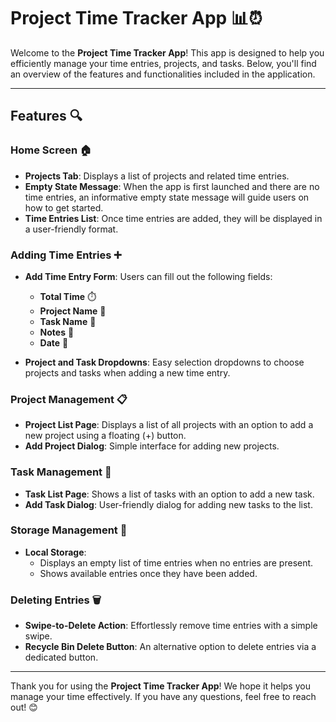 # Project Time Tracker App 📊⏰

Welcome to the **Project Time Tracker App**! This app is designed to help you efficiently manage your time entries, projects, and tasks. Below, you'll find an overview of the features and functionalities included in the application.

---

## Features 🔍

### Home Screen 🏠
- **Projects Tab**: Displays a list of projects and related time entries.
- **Empty State Message**: When the app is first launched and there are no time entries, an informative empty state message will guide users on how to get started.
- **Time Entries List**: Once time entries are added, they will be displayed in a user-friendly format.

### Adding Time Entries ➕
- **Add Time Entry Form**: Users can fill out the following fields:
  - **Total Time** ⏱️
  - **Project Name** 📁
  - **Task Name** 📝
  - **Notes** 💬
  - **Date** 📅
  
- **Project and Task Dropdowns**: Easy selection dropdowns to choose projects and tasks when adding a new time entry.

### Project Management 📋
- **Project List Page**: Displays a list of all projects with an option to add a new project using a floating (+) button.
- **Add Project Dialog**: Simple interface for adding new projects.

### Task Management 📌
- **Task List Page**: Shows a list of tasks with an option to add a new task.
- **Add Task Dialog**: User-friendly dialog for adding new tasks to the list.

### Storage Management 💾
- **Local Storage**: 
  - Displays an empty list of time entries when no entries are present.
  - Shows available entries once they have been added.

### Deleting Entries 🗑️
- **Swipe-to-Delete Action**: Effortlessly remove time entries with a simple swipe.
- **Recycle Bin Delete Button**: An alternative option to delete entries via a dedicated button.

---

Thank you for using the **Project Time Tracker App**! We hope it helps you manage your time effectively. If you have any questions, feel free to reach out! 😊
